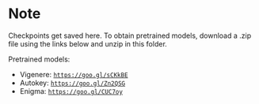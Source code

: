 Note
=======

Checkpoints get saved here. To obtain pretrained models, download a .zip file using the links below and unzip in this folder.

Pretrained models:
* Vigenere: [`https://goo.gl/sCKkBE`](https://goo.gl/sCKkBE)
* Autokey: [`https://goo.gl/Zn2QSG`](https://goo.gl/Zn2QSG)
* Enigma: [`https://goo.gl/CUC7oy`](https://goo.gl/CUC7oy)